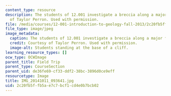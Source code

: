 ```yaml
---
content_type: resource
description: The students of 12.001 investigate a breccia along a major fault. Courtesy
  of Taylor Perron. Used with permission.
file: /media/courses/12-001-introduction-to-geology-fall-2013/2c20fb5ffb5ae7c7bcf1cd4e0b7bcb02_IMG_20141011_093641.jpg
file_type: image/jpeg
image_metadata:
  caption: The students of 12.001 investigate a breccia along a major fault.
  credit: Courtesy of Taylor Perron. Used with permission.
  image-alt: Students standing at the base of a cliff.
learning_resource_types: []
ocw_type: OCWImage
parent_title: Field Trip
parent_type: CourseSection
parent_uid: de36fe69-cf33-ddf2-38bc-3896d0ce9eff
resourcetype: Image
title: IMG_20141011_093641.jpg
uid: 2c20fb5f-fb5a-e7c7-bcf1-cd4e0b7bcb02
---
```

